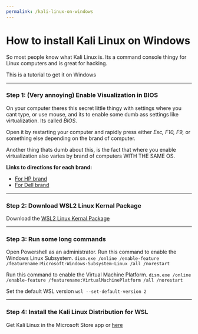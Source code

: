 ```yaml
---
permalink: /kali-linux-on-windows
---
```


# How to install Kali Linux on Windows
So most people know what Kali Linux is.
Its a command console thingy for Linux computers and is great for hacking.

This is a tutorial to get it on Windows

---

### Step 1: (Very annoying) Enable Visualization in BIOS
On your computer theres this secret little thingy with settings where you cant type, or use mouse, and 
its to enable some dumb ass settings like virtualization. Its called *BIOS*.

Open it by restarting your computer and rapidly press either *Esc, F10, F9,* or something else depending 
on the brand of computer. 

Another thing thats dumb about this, is the fact that where you enable virtualization also varies by 
brand of computers WITH THE SAME OS.

**Links to directions for each brand:**
- [For HP brand](https://support.hp.com/us-en/document/ish_5637142-5637191-16)
- [For Dell brand](https://www.dell.com/support/kbdoc/en-us/000195978/how-to-enable-or-disable-hardware-virtualization-on-dell-systems)

---

### Step 2: Download WSL2 Linux Kernal Package
Download the [WSL2 Linux Kernal Package](https://wslstorestorage.blob.core.windows.net/wslblob/wsl_update_x64.msi)

---

### Step 3: Run some long commands
Open Powershell as an administrator.
Run this command to enable the Windows Linux Subsystem.
`dism.exe /online /enable-feature /featurename:Microsoft-Windows-Subsystem-Linux /all /norestart`

Run this command to enable the Virtual Machine Platform.
`dism.exe /online /enable-feature /featurename:VirtualMachinePlatform /all /norestart`

Set the default WSL version
`wsl --set-default-version 2`

---

### Step 4: Install the Kali Linux Distribution for WSL
Get Kali Linux in the Microsoft Store app or [here](https://www.microsoft.com/store/apps/9PKR34TNCV07)